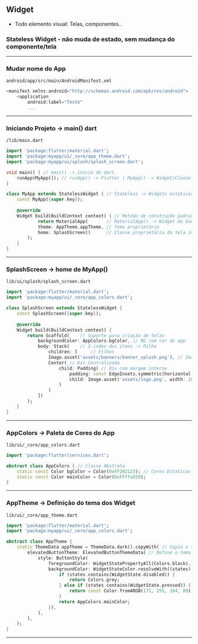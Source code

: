 ## Widget
- Todo elemento visual: Telas, componentes..

### Stateless Widget - não muda de estado, sem mudança do componente/tela
---
### Mudar nome do App
`android/app/src/main/AndroidManifest.xml`
```dart
<manifest xmlns:android="http://schemas.android.com/apk/res/android">
    <application
        android:label="Teste"
		...
```
---
### Iniciando Projeto -> main() dart
`/lib/main.dart`
```dart
import 'package:flutter/material.dart';
import 'package:myapp/ui/_core/app_theme.dart';
import 'package:myapp/ui/splash/splash_screen.dart';

void main() { // main() -> inicio do dart.
	runApp(MyApp()); // runApp() -> Flutter | MyApp() -> Widget/Classe propretaria
}

class MyApp extends StatelessWidget { // Stateless -> Widgets estáticos
	const MyApp({super.key});
	
	@override
	Widget build(BuildContext context) { // Metodo de construção padrao de Widget
			return MaterialApp(       // MaterialApp() -> Widget do Google MaterialApp
			theme: AppTheme.appTheme, // Tema proprietário
			home: SplashScreen()      // Classe proprietária da tela inicial
		);
	}
}
```
---
### SplashScreen -> home de MyApp()
`lib/ui/splash/splash_screen.dart`
```dart
import 'package:flutter/material.dart';
import 'package:myapp/ui/_core/app_colors.dart';

class SplashScreen extends StatelessWidget {
	const SplashScreen({super.key});
	
	@override
	Widget build(BuildContext context) {
		return Scaffold(	// Suporte para criação de telas
			backgroundColor: AppColors.bgColor, // BG com cor do app
			body: Stack(	// Z-index dos itens -> Pilha
				children: [		// Filhos
				Image.asset('assets/banners/banner_splash.png'), // Imagem definida no pubspec.yaml -> assets
				Center( // Div Centralizada
					child: Padding( // Div com margem interna
						padding: const EdgeInsets.symmetric(horizontal: 24.0),	
						child: Image.asset('assets/logo.png', width: 280)
					)
				)
			])		
		);
	}
}
```
---
### AppColors -> Paleta de Cores do App
`lib/ui/_core/app_colors.dart`
```dart
import 'package:flutter/services.dart';

abstract class AppColors { // Classe Abstrata
	static const Color bgColor = Color(0xFF202123); // Cores Estaticas
	static const Color mainColor = Color(0xFFffa559);
}
```
---
### AppTheme -> Definição do tema dos Widget
`lib/ui/_core/app_theme.dart`
```dart
import 'package:flutter/material.dart';
import 'package:myapp/ui/_core/app_colors.dart';

abstract class AppTheme {
	static ThemeData appTheme = ThemeData.dark().copyWith( // Copia o tema dark modificando elementos.
		elevatedButtonTheme: ElevatedButtonThemeData( // Define o tema do Widget ElevatedButton
			style: ButtonStyle(
				foregroundColor: WidgetStatePropertyAll(Colors.black),
				backgroundColor: WidgetStateColor.resolveWith((states) { // states -> estados do botao: padrao, hover, pressed...
					if (states.contains(WidgetState.disabled)) {
						return Colors.grey;
					} else if (states.contains(WidgetState.pressed)) {
						return const Color.fromARGB(171, 255, 164, 89);
					}
					return AppColors.mainColor;
				}),
			),
		),
	);
}
```
---
